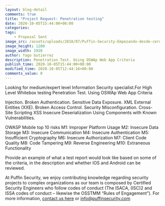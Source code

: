 ```yaml
---
layout: blog-detail
comments: true 
title: "Project Request: Penetration testing"
date: 2020-10-05T15:44:00+00:00
categories:
tags:
    - Proposal Sent
image_src: /assets/uploads/2018/07/Puffin-Security-Empezando-desde-cero-exploiting-ciberseguridad.jpg
image_height: 1280
image_width: 1920
author: Yago Gutierrez
description: Penetration Test. Using OSWAp Web App Criteria
publish_time: 2020-10-05T15:44:00+00:00
modified_time: 2020-10-05T12:44:16+00:00
comments_value: 0
---
```

Looking for medium/expert level Information Security specialist.For High Level Whitebox testing Penetration Test. Using OSWAp Web App Criteria

Injection.
Broken Authentication.
Sensitive Data Exposure.
XML External Entities (XXE).
Broken Access Control.
Security Misconfiguration.
Cross-Site Scripting XSS
Insecure Deserialization
Using Components with Known Vulnerabilities.

OWASP Mobile top 10 risks
M1: Improper Platform Usage
M2: Insecure Data Storage
M3: Insecure Communication
M4: Insecure Authentication
M5: Insufficient Cryptography
M6: Insecure Authorization
M7: Client Code Quality
M8: Code Tampering
M9: Reverse Engineering
M10: Extraneous Functionality

Provide an example of what a test report would look like based on some of the criteria, in the description and whether IOS and Android can be reviewed.

At Puffin Security, we enjoy contributing knowledge regarding security projects to complex organizations as our team is composed by Certified Security Engineers who follow codes of conduct (The ISACA, (ISC)2 and ISSA codes of conduct – likewise the OSSTMM “Rules of Engagement”). For more information, [contact us here](https://www.puffinsecurity.com/contact-us) or <info@puffinsecurity.com>  


